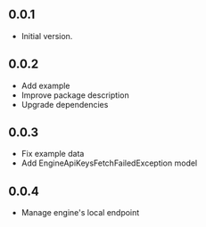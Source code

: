 ## 0.0.1

- Initial version.

## 0.0.2

- Add example
- Improve package description
- Upgrade dependencies

## 0.0.3

- Fix example data
- Add EngineApiKeysFetchFailedException model

## 0.0.4

- Manage engine's local endpoint
